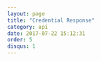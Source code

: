 ```yaml
---
layout: page
title: "Credential Response"
category: api
date: 2017-07-22 15:12:31
order: 5
disqus: 1
---
```



